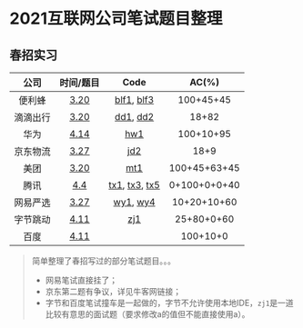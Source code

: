 # 2021互联网公司笔试题目整理

## 春招实习

| 公司 | 时间/题目 | Code | AC(%) | 
| :-: | :-: | :-: | :-: |
| 便利蜂 | [3.20](https://www.nowcoder.com/discuss/619181?type=post&order=create&pos=&page=1&channel=-1&source_id=search_post_nctrack) | [blf1](blf1.cpp), [blf3](blf3.cpp) | 100+45+45 |
| 滴滴出行 | [3.20](https://www.nowcoder.com/discuss/619368?type=post&order=create&pos=&page=2&channel=-1&source_id=search_post_nctrack) | [dd1](dd1.cpp), [dd2](dd2.cpp) | 18+82 |
| 华为 | [4.14](https://www.nowcoder.com/discuss/640560?type=post&order=create&pos=&page=1&channel=-1&source_id=search_post_nctrack) | [hw1](hw1.cpp) | 100+10+95 |
| 京东物流 | [3.27](https://www.nowcoder.com/discuss/625890?type=post&order=create&pos=&page=1&channel=-1&source_id=search_post_nctrack) | [jd2](jd2.cpp) | 18+9 |
| 美团 | [3.20](https://www.nowcoder.com/discuss/619325?type=post&order=create&pos=&page=1&channel=-1&source_id=search_post_nctrack) | [mt1](mt1.cpp) | 100+45+63+45 |
| 腾讯 | [4.4](https://www.nowcoder.com/discuss/632175?type=post&order=create&pos=&page=2&channel=-1&source_id=search_post_nctrack) | [tx1](tx1.cpp), [tx3](tx3.cpp), [tx5](tx5.cpp) | 0+100+0+0+40 |
| 网易严选 | [3.27](https://www.nowcoder.com/discuss/625530?type=post&order=time&pos=&page=1&channel=-1&source_id=search_post_nctrack) | [wy1](wy1.cpp), [wy4](wy4.cpp) | 10+20+10+60 |
| 字节跳动 | [4.11](https://www.nowcoder.com/discuss/637639?type=post&order=create&pos=&page=1&channel=-1&source_id=search_post_nctrack) | [zj1](zj1.cpp) | 25+80+0+60 |
| 百度 | [4.11](https://www.nowcoder.com/discuss/637603?type=post&order=create&pos=&page=1&channel=-1&source_id=search_post_nctrack) |  | 100+10+0 |


> 简单整理了春招写过的部分笔试题目。。。
> - 网易笔试直接挂了；
> - 京东第二题有争议，详见牛客网链接；
> - 字节和百度笔试撞车是一起做的，字节不允许使用本地IDE，`zj1`是一道比较有意思的面试题（要求修改a的值但不能直接使用a）。